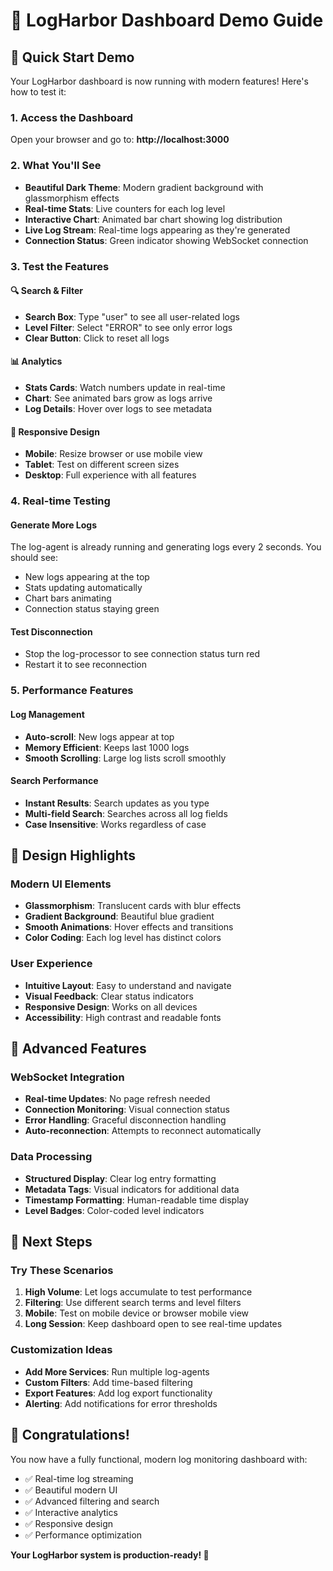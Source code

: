 # 🚀 LogHarbor Dashboard Demo Guide

## 🎯 Quick Start Demo

Your LogHarbor dashboard is now running with modern features! Here's how to test it:

### 1. Access the Dashboard
Open your browser and go to: **http://localhost:3000**

### 2. What You'll See
- **Beautiful Dark Theme**: Modern gradient background with glassmorphism effects
- **Real-time Stats**: Live counters for each log level
- **Interactive Chart**: Animated bar chart showing log distribution
- **Live Log Stream**: Real-time logs appearing as they're generated
- **Connection Status**: Green indicator showing WebSocket connection

### 3. Test the Features

#### 🔍 Search & Filter
- **Search Box**: Type "user" to see all user-related logs
- **Level Filter**: Select "ERROR" to see only error logs
- **Clear Button**: Click to reset all logs

#### 📊 Analytics
- **Stats Cards**: Watch numbers update in real-time
- **Chart**: See animated bars grow as logs arrive
- **Log Details**: Hover over logs to see metadata

#### 📱 Responsive Design
- **Mobile**: Resize browser or use mobile view
- **Tablet**: Test on different screen sizes
- **Desktop**: Full experience with all features

### 4. Real-time Testing

#### Generate More Logs
The log-agent is already running and generating logs every 2 seconds. You should see:
- New logs appearing at the top
- Stats updating automatically
- Chart bars animating
- Connection status staying green

#### Test Disconnection
- Stop the log-processor to see connection status turn red
- Restart it to see reconnection

### 5. Performance Features

#### Log Management
- **Auto-scroll**: New logs appear at top
- **Memory Efficient**: Keeps last 1000 logs
- **Smooth Scrolling**: Large log lists scroll smoothly

#### Search Performance
- **Instant Results**: Search updates as you type
- **Multi-field Search**: Searches across all log fields
- **Case Insensitive**: Works regardless of case

## 🎨 Design Highlights

### Modern UI Elements
- **Glassmorphism**: Translucent cards with blur effects
- **Gradient Background**: Beautiful blue gradient
- **Smooth Animations**: Hover effects and transitions
- **Color Coding**: Each log level has distinct colors

### User Experience
- **Intuitive Layout**: Easy to understand and navigate
- **Visual Feedback**: Clear status indicators
- **Responsive Design**: Works on all devices
- **Accessibility**: High contrast and readable fonts

## 🔧 Advanced Features

### WebSocket Integration
- **Real-time Updates**: No page refresh needed
- **Connection Monitoring**: Visual connection status
- **Error Handling**: Graceful disconnection handling
- **Auto-reconnection**: Attempts to reconnect automatically

### Data Processing
- **Structured Display**: Clear log entry formatting
- **Metadata Tags**: Visual indicators for additional data
- **Timestamp Formatting**: Human-readable time display
- **Level Badges**: Color-coded level indicators

## 🚀 Next Steps

### Try These Scenarios
1. **High Volume**: Let logs accumulate to test performance
2. **Filtering**: Use different search terms and level filters
3. **Mobile**: Test on mobile device or browser mobile view
4. **Long Session**: Keep dashboard open to see real-time updates

### Customization Ideas
- **Add More Services**: Run multiple log-agents
- **Custom Filters**: Add time-based filtering
- **Export Features**: Add log export functionality
- **Alerting**: Add notifications for error thresholds

## 🎉 Congratulations!

You now have a fully functional, modern log monitoring dashboard with:
- ✅ Real-time log streaming
- ✅ Beautiful modern UI
- ✅ Advanced filtering and search
- ✅ Interactive analytics
- ✅ Responsive design
- ✅ Performance optimization

**Your LogHarbor system is production-ready! 🚢** 